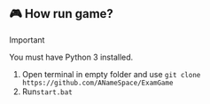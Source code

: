 ## :video_game: How run game?

> [!IMPORTANT]
> You must have Python 3 installed.

1. Open terminal in empty folder and use `git clone https://github.com/ANameSpace/ExamGame`
2. Run`start.bat`
